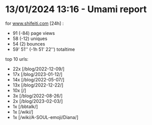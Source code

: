 # 13/01/2024 13:16 - Umami report
for www.shifeiti.com [24h] :

 - 91 (-84) page views
 - 58 (-12) uniques
 - 54 (2) bounces
 - 59' 51'' (-1h 51' 22'') totaltime


top 10 urls:
 - 22x [/blog/2022-12-09/]
 - 17x [/blog/2023-01-12/]
 - 14x [/blog/2022-05-07/]
 - 13x [/blog/2022-12-22/]
 - 10x [/]
 - 3x [/blog/2022-08-26/]
 - 2x [/blog/2023-02-03/]
 - 1x [/bbtalk/]
 - 1x [/wiki/]
 - 1x [/wiki/A-SOUL-emoji/Diana/]


